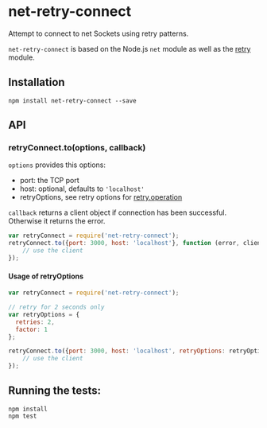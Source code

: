 # net-retry-connect
Attempt to connect to net Sockets using retry patterns.

```net-retry-connect``` is based on the Node.js ```net``` module as well as the [retry](https://www.npmjs.com/package/retry) module.

## Installation

```npm install net-retry-connect --save```


## API

### retryConnect.to(options, callback)

```options``` provides this options:
* port: the TCP port
* host: optional, defaults to ```'localhost'```
* retryOptions, see retry options for [retry.operation](https://github.com/tim-kos/node-retry#retryoperationoptions)

```callback``` returns a client object if connection has been successful. Otherwise it returns the error.

```js
var retryConnect = require('net-retry-connect');
retryConnect.to({port: 3000, host: 'localhost'}, function (error, client) {
    // use the client
});
```

#### Usage of retryOptions

```js
var retryConnect = require('net-retry-connect');

// retry for 2 seconds only
var retryOptions = {
  retries: 2,
  factor: 1
};

retryConnect.to({port: 3000, host: 'localhost', retryOptions: retryOptions }, function (error, client) {
    // use the client
});
```

## Running the tests:

```npm install```    
```npm test```
